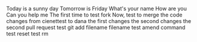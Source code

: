 Today is a sunny day
Tomorrow is Friday
What's your name
How are you
Can you help me
The first time to test fork 
Now, test to merge the code changes from cienettest to dana
the first changes
the second changes
the second pull request
test git add filename filename
test amend command
test reset
test rm

